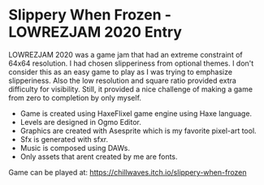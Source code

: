 # Slippery When Frozen - LOWREZJAM 2020 Entry
LOWREZJAM 2020 was a game jam that had an extreme constraint of 64x64 resolution. I had chosen slipperiness from optional themes. I don't consider this as an easy game to play as I was trying to emphasize slipperiness. Also the low resolution and square ratio provided extra difficulty for visibility. Still, it provided a nice challenge of making a game from zero to completion by only myself.

- Game is created using HaxeFlixel game engine using Haxe language.
- Levels are designed in Ogmo Editor.
- Graphics are created with Asesprite which is my favorite pixel-art tool.
- Sfx is generated with sfxr.
- Music is composed using DAWs.
- Only assets that arent created by me are fonts.

Game can be played at: https://chillwaves.itch.io/slippery-when-frozen
